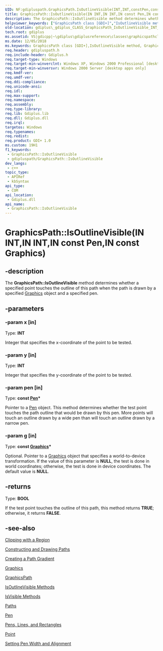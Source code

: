 ```yaml
---
UID: NF:gdipluspath.GraphicsPath.IsOutlineVisible(INT,INT,constPen,constGraphics)
title: GraphicsPath::IsOutlineVisible(IN INT,IN INT,IN const Pen,IN const Graphics) (gdipluspath.h)
description: The GraphicsPath::IsOutlineVisible method determines whether a specified point touches the outline of this path when the path is drawn by a specified Graphics object and a specified pen.
helpviewer_keywords: ["GraphicsPath class [GDI+]","IsOutlineVisible method","GraphicsPath.IsOutlineVisible","GraphicsPath.IsOutlineVisible(IN INT","IN INT","IN const Pen","IN const Graphics)","GraphicsPath.IsOutlineVisible(INT","INT","const Pen*","const Graphics*)","GraphicsPath::IsOutlineVisible","GraphicsPath::IsOutlineVisible(IN INT","IN INT","IN const Pen","IN const Graphics)","IsOutlineVisible","IsOutlineVisible method [GDI+]","IsOutlineVisible method [GDI+]","GraphicsPath class","_gdiplus_CLASS_GraphicsPath_IsOutlineVisible_INT_x_INT_y_Pen_pen_Graphics_g_","gdiplus._gdiplus_CLASS_GraphicsPath_IsOutlineVisible_INT_x_INT_y_Pen_pen_Graphics_g_"]
old-location: gdiplus\_gdiplus_CLASS_GraphicsPath_IsOutlineVisible_INT_x_INT_y_Pen_pen_Graphics_g_.htm
tech.root: gdiplus
ms.assetid: VS|gdicpp|~\gdiplus\gdiplusreference\classes\graphicspathclass\graphicspathmethods\graphicspathisoutlinevisiblemethods\isoutlinevisible_5intx_inty_penpen_graphicsg.htm
ms.date: 12/05/2018
ms.keywords: GraphicsPath class [GDI+],IsOutlineVisible method, GraphicsPath.IsOutlineVisible, GraphicsPath.IsOutlineVisible(IN INT,IN INT,IN const Pen,IN const Graphics), GraphicsPath.IsOutlineVisible(INT,INT,const Pen*,const Graphics*), GraphicsPath::IsOutlineVisible, GraphicsPath::IsOutlineVisible(IN INT,IN INT,IN const Pen,IN const Graphics), IsOutlineVisible, IsOutlineVisible method [GDI+], IsOutlineVisible method [GDI+],GraphicsPath class, _gdiplus_CLASS_GraphicsPath_IsOutlineVisible_INT_x_INT_y_Pen_pen_Graphics_g_, gdiplus._gdiplus_CLASS_GraphicsPath_IsOutlineVisible_INT_x_INT_y_Pen_pen_Graphics_g_
req.header: gdipluspath.h
req.include-header: Gdiplus.h
req.target-type: Windows
req.target-min-winverclnt: Windows XP, Windows 2000 Professional [desktop apps only]
req.target-min-winversvr: Windows 2000 Server [desktop apps only]
req.kmdf-ver: 
req.umdf-ver: 
req.ddi-compliance: 
req.unicode-ansi: 
req.idl: 
req.max-support: 
req.namespace: 
req.assembly: 
req.type-library: 
req.lib: Gdiplus.lib
req.dll: Gdiplus.dll
req.irql: 
targetos: Windows
req.typenames: 
req.redist: 
req.product: GDI+ 1.0
ms.custom: 19H1
f1_keywords:
 - GraphicsPath::IsOutlineVisible
 - gdipluspath/GraphicsPath::IsOutlineVisible
dev_langs:
 - c++
topic_type:
 - APIRef
 - kbSyntax
api_type:
 - COM
api_location:
 - Gdiplus.dll
api_name:
 - GraphicsPath::IsOutlineVisible
---
```


# GraphicsPath::IsOutlineVisible(IN INT,IN INT,IN const Pen,IN const Graphics)


## -description

The <b>GraphicsPath::IsOutlineVisible</b> method determines whether a specified point touches the outline of this path when the path is drawn by a specified <a href="/windows/desktop/api/gdiplusgraphics/nl-gdiplusgraphics-graphics">Graphics</a> object and a specified pen.

## -parameters

### -param x [in]

Type: <b>INT</b>

Integer that specifies the x-coordinate of the point to be tested.

### -param y [in]

Type: <b>INT</b>

Integer that specifies the y-coordinate of the point to be tested.

### -param pen [in]

Type: <b>const <a href="/windows/desktop/api/gdipluspen/nl-gdipluspen-pen">Pen</a>*</b>

Pointer to a <a href="/windows/desktop/api/gdipluspen/nl-gdipluspen-pen">Pen</a> object. This method determines whether the test point touches the path outline that would be drawn by this pen. More points will touch an outline drawn by a wide pen than will touch an outline drawn by a narrow pen.

### -param g [in]

Type: <b>const <a href="/windows/desktop/api/gdiplusgraphics/nl-gdiplusgraphics-graphics">Graphics</a>*</b>

Optional. Pointer to a <a href="/windows/desktop/api/gdiplusgraphics/nl-gdiplusgraphics-graphics">Graphics</a> object that specifies a world-to-device transformation. If the value of this parameter is <b>NULL</b>, the test is done in world coordinates; otherwise, the test is done in device coordinates. The default value is <b>NULL</b>.

## -returns

Type: <b>BOOL</b>

If the test point touches the outline of this path, this method returns <b>TRUE</b>; otherwise, it returns <b>FALSE</b>.

## -see-also

<a href="/windows/desktop/gdiplus/-gdiplus-clipping-with-a-region-use">Clipping with a Region</a>



<a href="/windows/desktop/gdiplus/-gdiplus-constructing-and-drawing-paths-use">Constructing and Drawing Paths</a>



<a href="/windows/desktop/gdiplus/-gdiplus-creating-a-path-gradient-use">Creating a Path Gradient</a>



<a href="/windows/desktop/api/gdiplusgraphics/nl-gdiplusgraphics-graphics">Graphics</a>



<a href="/windows/desktop/api/gdipluspath/nl-gdipluspath-graphicspath">GraphicsPath</a>



<a href="/windows/desktop/api/gdipluspath/nf-gdipluspath-graphicspath-isoutlinevisible(inconstpoint__inconstpen_inconstgraphics)">IsOutlineVisible Methods</a>



<a href="/windows/desktop/api/gdipluspath/nf-gdipluspath-graphicspath-isvisible(inconstpoint__inconstgraphics)">IsVisible Methods</a>



<a href="/windows/desktop/gdiplus/-gdiplus-paths-about">Paths</a>



<a href="/windows/desktop/api/gdipluspen/nl-gdipluspen-pen">Pen</a>



<a href="/windows/desktop/gdiplus/-gdiplus-pens-lines-and-rectangles-about">Pens, Lines, and Rectangles</a>



<a href="/windows/desktop/api/gdiplustypes/nl-gdiplustypes-point">Point</a>



<a href="/windows/desktop/gdiplus/-gdiplus-setting-pen-width-and-alignment-use">Setting Pen Width and Alignment</a>

